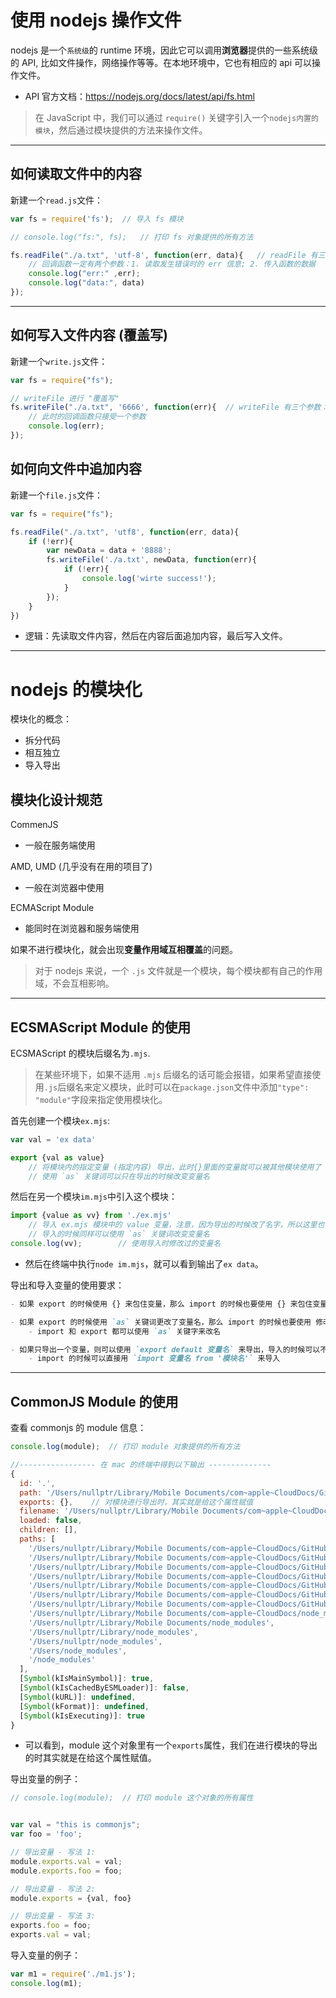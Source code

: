 # 使用 nodejs 操作文件
nodejs 是一个`系统级`的 runtime 环境，因此它可以调用**浏览器**提供的一些系统级的 API, 比如文件操作，网络操作等等。在本地环境中，它也有相应的 api 可以操作文件。
- API 官方文档：https://nodejs.org/docs/latest/api/fs.html

> 在 JavaScript 中，我们可以通过 `require()` 关键字引入一个`nodejs内置的模块`，然后通过模块提供的方法来操作文件。

--- 

## 如何读取文件中的内容
新建一个`read.js`文件：
```js
var fs = require('fs');  // 导入 fs 模块

// console.log("fs:", fs);   // 打印 fs 对象提供的所有方法

fs.readFile("./a.txt", 'utf-8', function(err, data){   // readFile 有三个参数：filePath, 字符编码格式，回调函数
    // 回调函数一定有两个参数：1. 读取发生错误时的 err 信息; 2. 传入函数的数据 
    console.log("err:" ,err);
    console.log("data:", data)
}); 
```

---

## 如何写入文件内容 (覆盖写)
新建一个`write.js`文件：
```js
var fs = require("fs");

// writeFile 进行 "覆盖写"
fs.writeFile("./a.txt", '6666', function(err){  // writeFile 有三个参数：文件路径，写入的字符串，回调函数
    // 此时的回调函数只接受一个参数
    console.log(err);
});
```

## 如何向文件中追加内容
新建一个`file.js`文件：
```js
var fs = require("fs");

fs.readFile("./a.txt", 'utf8', function(err, data){
    if (!err){
        var newData = data + '8888';
        fs.writeFile('./a.txt', newData, function(err){
            if (!err){
                console.log('wirte success!');
            }
        });
    }
})
```
  - 逻辑：先读取文件内容，然后在内容后面追加内容，最后写入文件。


---

# nodejs 的模块化

模块化的概念：
- 拆分代码
- 相互独立
- 导入导出

## 模块化设计规范
CommenJS
- 一般在服务端使用

AMD, UMD  (几乎没有在用的项目了)
- 一般在浏览器中使用

ECMAScript Module
- 能同时在浏览器和服务端使用

如果不进行模块化，就会出现**变量作用域互相覆盖**的问题。

> 对于 nodejs 来说，一个 `.js` 文件就是一个模块，每个模块都有自己的作用域，不会互相影响。

---
## ECSMAScript Module 的使用
ECSMAScript 的模块后缀名为`.mjs`.
> 在某些环境下，如果不适用 `.mjs` 后缀名的话可能会报错，如果希望直接使用`.js`后缀名来定义模块，此时可以在`package.json`文件中添加`"type": "module"`字段来指定使用模块化。

首先创建一个模块`ex.mjs`:
```js
var val = 'ex data'

export {val as value}   
    // 将模块内的指定变量 (指定内容) 导出，此时{}里面的变量就可以被其他模块使用了
    // 使用 `as` 关键词可以只在导出的时候改变变量名 
```

然后在另一个模块`im.mjs`中引入这个模块：
```js
import {value as vv} from './ex.mjs'  
    // 导入 ex.mjs 模块中的 value 变量，注意，因为导出的时候改了名字，所以这里也需要用导出时使用的名字
    // 导入的时候同样可以使用 `as` 关键词改变变量名
console.log(vv);        // 使用导入时修改过的变量名
```
 - 然后在终端中执行`node im.mjs`，就可以看到输出了`ex data`。


导出和导入变量的使用要求：
```md
- 如果 export 的时候使用 {} 来包住变量，那么 import 的时候也要使用 {} 来包住变量

- 如果 export 的时候使用 `as` 关键词更改了变量名，那么 import 的时候也要使用 修改后的变量名
    - import 和 export 都可以使用 `as` 关键字来改名

- 如果只导出一个变量，则可以使用 `export default 变量名` 来导出，导入的时候可以不使用 {} 来包住变量
    - import 的时候可以直接用 `import 变量名 from '模块名'` 来导入
```


---

## CommonJS Module 的使用

查看 commonjs 的 module 信息：
```js
console.log(module);  // 打印 module 对象提供的所有方法

//----------------- 在 mac 的终端中得到以下输出 --------------
{
  id: '.',
  path: '/Users/nullptr/Library/Mobile Documents/com~apple~CloudDocs/GitHub/My-Git-Repo/my_code_lib/Nodejs/03-file_module/example_code/commonjs_code',
  exports: {},    // 对模块进行导出时，其实就是给这个属性赋值
  filename: '/Users/nullptr/Library/Mobile Documents/com~apple~CloudDocs/GitHub/My-Git-Repo/my_code_lib/Nodejs/03-file_module/example_code/commonjs_code/m1.js',
  loaded: false,
  children: [],
  paths: [
    '/Users/nullptr/Library/Mobile Documents/com~apple~CloudDocs/GitHub/My-Git-Repo/my_code_lib/Nodejs/03-file_module/example_code/commonjs_code/node_modules',
    '/Users/nullptr/Library/Mobile Documents/com~apple~CloudDocs/GitHub/My-Git-Repo/my_code_lib/Nodejs/03-file_module/example_code/node_modules',
    '/Users/nullptr/Library/Mobile Documents/com~apple~CloudDocs/GitHub/My-Git-Repo/my_code_lib/Nodejs/03-file_module/node_modules',
    '/Users/nullptr/Library/Mobile Documents/com~apple~CloudDocs/GitHub/My-Git-Repo/my_code_lib/Nodejs/node_modules',
    '/Users/nullptr/Library/Mobile Documents/com~apple~CloudDocs/GitHub/My-Git-Repo/my_code_lib/node_modules',
    '/Users/nullptr/Library/Mobile Documents/com~apple~CloudDocs/GitHub/My-Git-Repo/node_modules',
    '/Users/nullptr/Library/Mobile Documents/com~apple~CloudDocs/GitHub/node_modules',
    '/Users/nullptr/Library/Mobile Documents/com~apple~CloudDocs/node_modules',
    '/Users/nullptr/Library/Mobile Documents/node_modules',
    '/Users/nullptr/Library/node_modules',
    '/Users/nullptr/node_modules',
    '/Users/node_modules',
    '/node_modules'
  ],
  [Symbol(kIsMainSymbol)]: true,
  [Symbol(kIsCachedByESMLoader)]: false,
  [Symbol(kURL)]: undefined,
  [Symbol(kFormat)]: undefined,
  [Symbol(kIsExecuting)]: true
}
```
- 可以看到，module 这个对象里有一个`exports`属性，我们在进行模块的导出的时其实就是在给这个属性赋值。

导出变量的例子：
```js
// console.log(module);  // 打印 module 这个对象的所有属性


var val = "this is commonjs";
var foo = 'foo';

// 导出变量 - 写法 1:
module.exports.val = val;
module.exports.foo = foo;

// 导出变量 - 写法 2:
module.exports = {val, foo}

// 导出变量 - 写法 3:
exports.foo = foo;  
exports.val = val;
```

导入变量的例子：
```js
var m1 = require('./m1.js');
console.log(m1);
```

